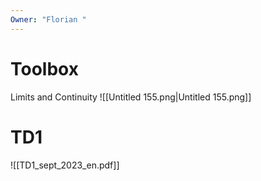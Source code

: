 ```yaml
---
Owner: "Florian "
---
```

# Toolbox
Limits and Continuity
![[Untitled 155.png|Untitled 155.png]]
[](https://www.notion.soundefined)
# TD1
![[TD1_sept_2023_en.pdf]]